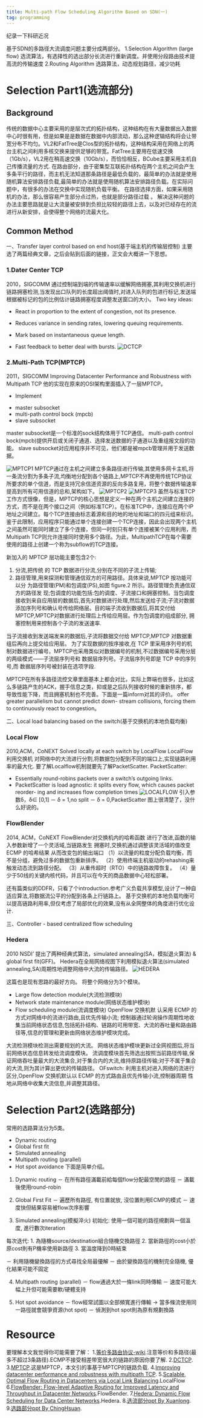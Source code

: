 ```yaml
---
title: Multi-path Flow Scheduling Algorithm Based on SDN(一)
tag: programming
---
```

纪录一下科研近况

基于SDN的多路径大流调度问题主要分成两部分。
1.Selection Algorithm (large flow)
选流算法，有选择性的选出部分长流进行重新调度。并使用分段路由技术提高流的传输速度
2.Routing Algorithm
选路算法，动态规划路径，减少功耗

# Selection Part1(选流部分)
## Background 
传统的数据中心主要采用的是层次式的拓扑结构，这种结构在有大量数据出入数据中心时很有用，但是如果是是数据在数据中内部流动，那么这种逻辑结构将会让带宽分布不均匀。VL2和FatTree是Clos型的拓扑结构，这种结构采用在网络上的两台主机之间利用多核交换来提供足够的带宽。FatTree主要用在低速交换（1Gb/s），VL2用在稍高速交换（10Gb/s），而恰恰相反，BCube主要采用主机自己传播流量的方式.
在路由部分，由于密集型互联拓扑结构在两个主机之间会产生多条平行的路径，而主机无法知道那条路径是最低负载的，最简单的办法就是使用随机算法安排路径负载,最简单的办法就是使用随机算法安排路径负载。在实际问题中，有很多的办法在交换中实现随机负载平衡。
在路径选择方面，如果采用随机的办法，那么很容易产生部分点过热，也就是部分路径过载 。
解决这种问题的办法主要思路就是让大流量被安排到负担比较轻的路径上去，以及对已经存在的流进行从新安排，会使得整个网络的流最大化。

## Common Method
一、Transfer layer control based on end host(基于端主机的传输层控制)
主要选了两篇经典文章，之后会贴到后面的链接，正文会大概讲一下思想。
### 1.Dater Center TCP
2010，SIGCOMM 
通过控制端到端的传输速率以缓解网络拥塞,其利用交换机进行链路拥塞检测,当发现出口队列的长度超出阈值时,对进入队列的包进行标记,发送端根据被标记的包的比例估计链路拥塞程度调整发送窗口的大小。
Two key ideas:
* React in proportion to the extent of congestion, not its presence.
- Reduces variance in sending rates, lowering queuing requirements.
* Mark based on instantaneous queue length.
- Fast feedback to better deal with bursts.
![DCTCP](/images/dctcp.jpeg)

### 2.Multi-Path TCP(MPTCP)
2011，SIGCOMM
Improving Datacenter Performance and Robustness with Multipath TCP
他的实现在原来的OSI架构里面插入了一层MPTCP。
* Implement
- master subsocket
- multi-path control bock (mpcb)
- slave subsocket

master subsocket是一个标准的sock结构体用于TCP通信。
multi-path control bock(mpcb)提供开启或关闭子通道、选择发送数据的子通道以及重组报文段的功能。
slave subsocket对应用程序并不可见，他们都是被mpcb管理并用于发送数据。

![MPTCP1](/images/mptcp1.jpeg)
MPTCP通过在主机之间建立多条路径进行传输,其使用多网卡主机,将一条流分割为多条子流,均衡地分配到各个链路上,MPTCP不再使用传统TCP协议所要求的单个信道，而是支持冗余信道资源的反向多路复用，将整个数据传输速率提高到所有可用信道的总和,架构如下。
![MPTCP2](/images/mptcp2.jpeg)
![MPTCP3](/images/mptcp3.jpeg)
虽然与标准TCP工作方式很像，但是，MPTCP的核心思想是定义一种在两个主机之间建立连接的方式，而不是在两个接口之间（例如标准TCP）。在标准TCP中，连接应在两个IP地址之间建立。每个TCP连接由标志着源和目的地的地址和端口的四元组来标识。鉴于此限制，应用程序只能通过单个连接创建一个TCP连接，因此会出现两个主机之间虽然可能同时建立了多个连接，但同一时刻只有单个连接被某个应用利用，而 Multipath TCP则允许连接同时使用多个路径。为此，MultipathTCP在每个需要使用的路径上创建一个称为subflow的TCP连接。

新加入的 MPTCP 层功能主要包含2个:
1. 分流,把传统 的 TCP 数据进行分流,分别在不同的子流上传输;
2. 路径管理,用来探测和管理通信双方的可用路径。具体来说,MPTCP 按功能可以分 为路径管理(PM)和包调度(PS),如图 figure.2 所示。路径管理负责通信双方的路径发 现;包调度的功能包括:包的调度、子流接口和拥塞控制。当包调度接收到来自应用层的数据后,首先对数据进行处理,然后发送给子流;子流对数据添加序列号和确认号传给网络层。目的端子流收到数据后,将其交付给MPTCP,MPTCP对数据进行处理后上传给应用层。作为包调度的组成部分, 拥塞控制用来控制各个子流的发送速率.

当子流接收到发送端发来的数据后,子流将数据交付给 MPTCP,MPTCP 对数据重组后再向上提交给应用层。 为了实现数据的按序接收,在 TCP 里采用序列号的机制对数据进行编号。MPTCP也采用类似对数据编号的机制,不过数据编号采用分层的两级模式——子流层序列号和 数据层序列号。子流层序列号即是 TCP 中的序列号,而 数据层序列号被封装在选项字段.

MPTCP在所有多路径流控文章里面基本上都会对比，实际上弊端也很多，比如这么多链路产生的ACK，握手信息之类，抑或是之后队列接收时候的重新排序，都导致性能下降，而且拥塞机制也不完善。下面是一篇inform对其的评价。
offer greater parallelism but cannot predict down- stream collisions, forcing them to continuously react to congestion。

二、Local load balancing based on the switch(基于交换机的本地负载均衡)
### Local Flow
2010,ACM，CoNEXT
Solved locally at each switch by LocalFlow
LocalFlow利用交换机 对网络中的大流进行分割,将数据包分配到不同的端口上,实现链路利用率的最大化.
要了解Localflow机制就要先了解PacketScatter.
PacketScatter:
* Essentially round-robins packets over a switch’s outgoing links.
* PacketScatter is load agnostic: it splits every flow, which causes packet reorder- ing and increases flow completion times
![LOCALFLOW](/images/localflow.jpeg)
引入参数δ，δ∈ [0,1]
－ δ = 1,no split 
－ δ = 0,PacketScatter
图上很清楚了，没什么好说的。

### FlowBlender
2014, ACM，CoNEXT
FlowBlender对交换机内的哈希函数 进行了改进,函数的输入参数新增了一个灵活域,当链路发生 拥塞时,交换机通过调整该灵活域的值改变 ECMP 的哈希结果 从而改变包的输出端口 
（1）以流量的粒度分配负载均衡，而不是分组，避免过多的数据包重新排序。 
（2）使用终端主机驱动的rehashing来触发动态流到路径分配。 
（3）从重传超时（RTO）中的链路故障恢复。 
（4）量少于50线的关键内核代码，并且可以在今天的商品数据中心轻松部署。

还有篇类似的DDFR，只看了个introduction.参考广义负载共享模型,设计了一种自适应算法,将数据流公平的分配到各条上行链路上。 基于交换机的本地负载均衡可以提高链路利用率,但仅考虑了局部优化的效果,没有从全网整体的角度进行优化设计.

三、Controller - based centralized flow scheduling
### Hedera
2010 NSDI’
提出了两种经典式算法，simulated annealing(SA，模拟退火算法) & global first fit(GFF)。
Hedera在全局网络视图下利用模拟退火算法(simulated annealing,SA)周期性地调整网络中大流的传输路径。
![HEDERA](/images/hedera.jpeg)

这篇也是现有思路的最好方向。
将整个网络分为3个模块。
* Large flow detection module(大流检测模块)
* Network state maintenance module(网络状态维护模块)
* Flow scheduling module(流调度模块)
OpenFlow 交换机默 认采用 ECMP 的方式对网络中的流进行路由,且优先传输小流; 控制器通过轮询操作周期性地收集当前网络状态信息,包括拓扑结构、链路的可用带宽、大流的吞吐量和路由路径等,信息的管理和更新由网络状态维护模块完成。

大流检测模块检测出需要规划的大流。
网络状态维护模块更新过全网视图后,将当前网络状态信息转发给流调度模块。
流调度模块首先筛选出按照当前路径传输,保证网络吞吐量最大的大流集合,对于集合内的大流,维持原路径传输;对于不属于集合的大流,则为其计算出更优的传输路径。
OFswitch:
利用主机对进入网络的流进行区分,OpenFlow 交换机默认以 ECMP 的方式路由且优先传输小流,控制器周期 性地从网络中收集大流信息,并调整其路径。
# Selection Part2(选路部分)
常用的选路算法分为5类。
* Dynamic routing
* Global first fit
* Simulated annealing
* Multipath routing (parallel)
* Hot spot avoidance
下面是简单介绍。
1. Dynamic routing
－ 在所有路徑滿載前給每個flow分配最空閒的路徑
－ 滿載後使用round-robin

2. Global First Fit
－ 遍歷所有路徑, 有位置就放, 沒位置則用ECMP的模式
－ 速度快但結果容易被flow次序影響

3. Simulated annealing(模擬淬火)
初始化: 使用一個可能的路徑規劃與一個溫度, 進行數次iteration

每次迭代:
    1. 為隨機source/destination組合隨機交換路徑
    2. 當新路徑的cost小於原cost則有P機率使用新路徑
    3. 當溫度降到0時結束

－ 利用隨機變換路徑的方式尋找全局最優解
－ 由於變換路徑的機制完全隨機, 優化結果可能不固定

4. Multipath routing (parallel)
－ flow通過大於一條link同時傳輸
－ 速度可能大幅上升但可能需要軟/硬體支持

5. Hot spot avoidance
－ flow經常試圖以全部頻寬進行傳輸 → 當多條流使用同一路徑就會競爭資源(hot spot)
－ 偵測到hot spot則為原有規劃換路


# Resource
要理解本文我觉得你可能需要了解：
1.[等价多路由协议-wiki](https://zh.wikipedia.org/wiki/%E7%AD%89%E5%83%B9%E5%A4%9A%E8%B7%AF%E5%BE%91%E8%B7%AF%E7%94%B1).注意等价和多路径(最多不超过3条路径).ECMP不接受相差带宽很大的链路的原因你要了解.
2.[DCTCP](http://dl.acm.org/citation.cfm?id=1851192).
3.[MPTCP](http://queue.acm.org/detail.cfm?id=2591369).这是MPTCP，本文引的事基于MPTCP的链路负载.
4.[Improving datacenter performance and robustness with multipath TCP](http://dl.acm.org/citation.cfm?id=2018467).
5.[Scalable, Optimal Flow Routing in Datacenters via Local Link Balancing](http://dl.acm.org/citation.cfm?id=2535397).LocalFlow
6.[FlowBender: Flow-level Adaptive Routing for Improved Latency and Throughput in Datacenter Networks](http://dl.acm.org/citation.cfm?id=2674985).FlowBender.
7.[Hedera: Dynamic Flow Scheduling for Data Center Networks](https://www.usenix.org/legacy/event/nsdi10/tech/full_papers/al-fares.pdf).Hedera.
8.[选流部分ppt By Xuanlong](https://drive.google.com/open?id=0B2GNLDTkTqeKd3FUdFhOLU0tZUE).
9.[选路部分ppt By ChingHsuan](https://docs.google.com/presentation/d/12K91hzOCOBGn4GsNQ76vLzfdaKTjglMDij8rw1pdHLE/edit?usp=sharing).





